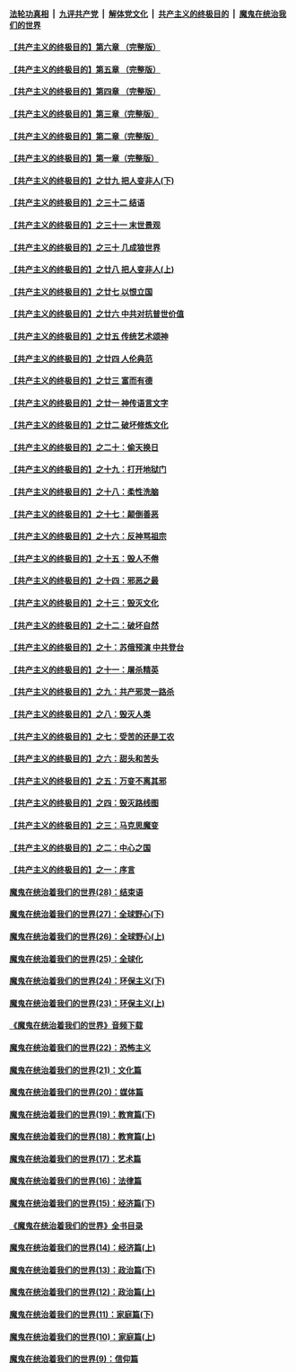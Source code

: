 

####  [法轮功真相](../../../../basic/blob/master/README.md?t=06270302) &nbsp;|&nbsp; [九评共产党](../../../../9ping.md/blob/master/README.md?t=06270302) &nbsp;|&nbsp; [解体党文化](../../../../jtdwh.md/blob/master/README.md?t=06270302)  &nbsp;|&nbsp; [共产主义的终极目的](../../../../gczydzjmd.md/blob/master/README.md?t=06270302) &nbsp;|&nbsp; [魔鬼在统治我们的世界](../../../../mgztzwmdsj.md/blob/master/README.md?t=06270302) 

#### [【共产主义的终极目的】第六章 （完整版）](../pages/nsc422/n11428913.md?t=06270302) 

#### [【共产主义的终极目的】第五章 （完整版）](../pages/nsc422/n11428912.md?t=06270302) 

#### [【共产主义的终极目的】第四章 （完整版）](../pages/nsc422/n11428907.md?t=06270302) 

#### [【共产主义的终极目的】第三章（完整版）](../pages/nsc422/n11428848.md?t=06270302) 

#### [【共产主义的终极目的】第二章（完整版）](../pages/nsc422/n11428831.md?t=06270302) 

#### [【共产主义的终极目的】第一章（完整版）](../pages/nsc422/n11417651.md?t=06270302) 

#### [【共产主义的终极目的】之廿九 把人变非人(下)](../pages/nsc422/n11344140.md?t=06270302) 

#### [【共产主义的终极目的】之三十二 结语](../pages/nsc422/n11360535.md?t=06270302) 

#### [【共产主义的终极目的】之三十一 末世景观](../pages/nsc422/n11351129.md?t=06270302) 

#### [【共产主义的终极目的】之三十 几成狼世界](../pages/nsc422/n11348280.md?t=06270302) 

#### [【共产主义的终极目的】之廿八 把人变非人(上)](../pages/nsc422/n11340492.md?t=06270302) 

#### [【共产主义的终极目的】之廿七 以恨立国](../pages/nsc422/n11336944.md?t=06270302) 

#### [【共产主义的终极目的】之廿六 中共对抗普世价值](../pages/nsc422/n11324785.md?t=06270302) 

#### [【共产主义的终极目的】之廿五 传统艺术颂神](../pages/nsc422/n11296396.md?t=06270302) 

#### [【共产主义的终极目的】之廿四 人伦典范](../pages/nsc422/n11296397.md?t=06270302) 

#### [【共产主义的终极目的】之廿三 富而有德](../pages/nsc422/n11283598.md?t=06270302) 

#### [【共产主义的终极目的】之廿一 神传语言文字](../pages/nsc422/n11263265.md?t=06270302) 

#### [【共产主义的终极目的】之廿二 破坏修炼文化](../pages/nsc422/n11245728.md?t=06270302) 

#### [【共产主义的终极目的】之二十：偷天换日](../pages/nsc422/n11238846.md?t=06270302) 

#### [【共产主义的终极目的】之十九：打开地狱门](../pages/nsc422/n11206376.md?t=06270302) 

#### [【共产主义的终极目的】之十八：柔性洗脑](../pages/nsc422/n11199994.md?t=06270302) 

#### [【共产主义的终极目的】之十七：颠倒善恶](../pages/nsc422/n11179782.md?t=06270302) 

#### [【共产主义的终极目的】之十六：反神骂祖宗](../pages/nsc422/n11166798.md?t=06270302) 

#### [【共产主义的终极目的】之十五：毁人不倦](../pages/nsc422/n11166792.md?t=06270302) 

#### [【共产主义的终极目的】之十四：邪恶之最](../pages/nsc422/n11150249.md?t=06270302) 

#### [【共产主义的终极目的】之十三：毁灭文化](../pages/nsc422/n11135227.md?t=06270302) 

#### [【共产主义的终极目的】之十二：破坏自然](../pages/nsc422/n11135214.md?t=06270302) 

#### [【共产主义的终极目的】之十：苏俄预演 中共登台](../pages/nsc422/n11118424.md?t=06270302) 

#### [【共产主义的终极目的】之十一：屠杀精英](../pages/nsc422/n11118442.md?t=06270302) 

#### [【共产主义的终极目的】之九：共产邪灵一路杀](../pages/nsc422/n11114139.md?t=06270302) 

#### [【共产主义的终极目的】之八：毁灭人类](../pages/nsc422/n11108503.md?t=06270302) 

#### [【共产主义的终极目的】之七：受苦的还是工农](../pages/nsc422/n11101809.md?t=06270302) 

#### [【共产主义的终极目的】之六：甜头和苦头](../pages/nsc422/n11096971.md?t=06270302) 

#### [【共产主义的终极目的】之五：万变不离其邪](../pages/nsc422/n11091285.md?t=06270302) 

#### [【共产主义的终极目的】之四：毁灭路线图](../pages/nsc422/n11086284.md?t=06270302) 

#### [【共产主义的终极目的】之三：马克思魔变](../pages/nsc422/n11061941.md?t=06270302) 

#### [【共产主义的终极目的】之二：中心之国](../pages/nsc422/n11047728.md?t=06270302) 

#### [【共产主义的终极目的】之一：序言](../pages/nsc422/n11086077.md?t=06270302) 

#### [魔鬼在统治着我们的世界(28)：结束语](../pages/nsc422/n10936246.md?t=06270302) 

#### [魔鬼在统治着我们的世界(27)：全球野心(下)](../pages/nsc422/n10928319.md?t=06270302) 

#### [魔鬼在统治着我们的世界(26)：全球野心(上)](../pages/nsc422/n10900318.md?t=06270302) 

#### [魔鬼在统治着我们的世界(25)：全球化](../pages/nsc422/n10788205.md?t=06270302) 

#### [魔鬼在统治着我们的世界(24)：环保主义(下)](../pages/nsc422/n10695307.md?t=06270302) 

#### [魔鬼在统治着我们的世界(23)：环保主义(上)](../pages/nsc422/n10688613.md?t=06270302) 

#### [《魔鬼在统治着我们的世界》音频下载](../pages/nsc422/n10635553.md?t=06270302) 

#### [魔鬼在统治着我们的世界(22)：恐怖主义](../pages/nsc422/n10614727.md?t=06270302) 

#### [魔鬼在统治着我们的世界(21)：文化篇](../pages/nsc422/n10597706.md?t=06270302) 

#### [魔鬼在统治着我们的世界(20)：媒体篇](../pages/nsc422/n10586579.md?t=06270302) 

#### [魔鬼在统治着我们的世界(19)：教育篇(下)](../pages/nsc422/n10564808.md?t=06270302) 

#### [魔鬼在统治着我们的世界(18)：教育篇(上)](../pages/nsc422/n10526970.md?t=06270302) 

#### [魔鬼在统治着我们的世界(17)：艺术篇](../pages/nsc422/n10499093.md?t=06270302) 

#### [魔鬼在统治着我们的世界(16)：法律篇](../pages/nsc422/n10485969.md?t=06270302) 

#### [魔鬼在统治着我们的世界(15)：经济篇(下)](../pages/nsc422/n10469975.md?t=06270302) 

#### [《魔鬼在统治着我们的世界》全书目录](../pages/nsc422/n10464261.md?t=06270302) 

#### [魔鬼在统治着我们的世界(14)：经济篇(上)](../pages/nsc422/n10457370.md?t=06270302) 

#### [魔鬼在统治着我们的世界(13)：政治篇(下)](../pages/nsc422/n10448270.md?t=06270302) 

#### [魔鬼在统治着我们的世界(12)：政治篇(上)](../pages/nsc422/n10444576.md?t=06270302) 

#### [魔鬼在统治着我们的世界(11)：家庭篇(下)](../pages/nsc422/n10440961.md?t=06270302) 

#### [魔鬼在统治着我们的世界(10)：家庭篇(上)](../pages/nsc422/n10435448.md?t=06270302) 

#### [魔鬼在统治着我们的世界(9)：信仰篇](../pages/nsc422/n10432159.md?t=06270302) 

